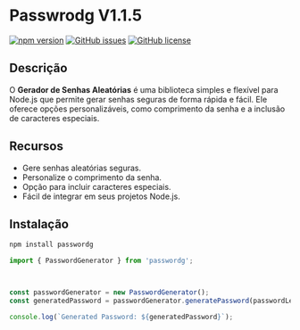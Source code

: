 # Passwrodg V1.1.5

[![npm version](https://badge.fury.io/js/passwordg.svg)](https://badge.fury.io/js/passwordg)
[![GitHub issues](https://img.shields.io/github/issues/seu-usuario/passwordg.svg)](https://github.com/wellingtondev-senior/passwordg/issues)
[![GitHub license](https://img.shields.io/github/license/seu-usuario/passwordg.svg)](https://github.com/wellingtondev-senior/passwordg/blob/master/LICENSE)

## Descrição

O **Gerador de Senhas Aleatórias** é uma biblioteca simples e flexível para Node.js que permite gerar senhas seguras de forma rápida e fácil. Ele oferece opções personalizáveis, como comprimento da senha e a inclusão de caracteres especiais.

## Recursos

- Gere senhas aleatórias seguras.
- Personalize o comprimento da senha.
- Opção para incluir caracteres especiais.
- Fácil de integrar em seus projetos Node.js.

## Instalação

```bash
npm install passwordg
```

```javascript
import { PasswordGenerator } from 'passwordg';



const passwordGenerator = new PasswordGenerator();
const generatedPassword = passwordGenerator.generatePassword(passwordLength,);

console.log(`Generated Password: ${generatedPassword}`);

```